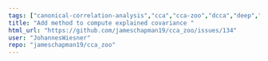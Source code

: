 ```yaml
---
tags: ["canonical-correlation-analysis","cca","cca-zoo","dcca","deep","enhancement","help-wanted","kernel","multiset-cca","multiview","pls","pytorch","tensor-cca"]
title: "Add method to compute explained covariance "
html_url: "https://github.com/jameschapman19/cca_zoo/issues/134"
user: "JohannesWiesner"
repo: "jameschapman19/cca_zoo"
---
```


